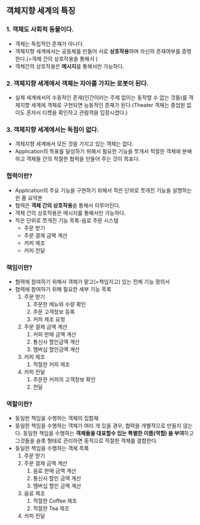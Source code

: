 ## 객체지향 세계의 특징

### 1. 객체도 사회적 동물이다.

- 객체는 독립적인 존재가 아니다.
- 객체지향 세계에서는 공동체를 만들어 서로 **상호작용**하며 자신의 존재여부를 증명한다.(=객체 간의 상호작용을 통해서 )
- 객체간의 상호작용은 **메시지**를 통해서만 가능하다.

### 2. 객체지향 세계에서 객체는 자아를 가지는 로봇이 된다.

- 실제 세계에서의 수동적인 존재(인간이라는 주체 없이는 동작할 수 없는 것들)를 객체지향 세계에 객체로 구현되면 능동적인 존재가 된다.(Theater 객체는 종업원 없이도 혼자서 티켓을 확인하고 관람객을 입장시켰다.)

### 3. 객체지향 세계에서는 독점이 없다.

- 객체지향 세계에서 모든 것을 가지고 있는 객체는 없다.
- Application의 목표를 달성하기 위해서 필요한 기능을 쪼개서 적절한 객체에 분배하고 객체들 간의 적절한 협력을 만들어 주는 것이 목표다.

### 협력이란?

- Application의 주요 기능을 구현하기 위해서 작은 단위로 쪼개진 기능을 설명하는 한 줄 요약본
- 협력은 **객체 간의 상호작용**을 통해서 이루어진다.
- 객체 간의 상호작용은 메시지를 통해서만 가능하다.
- 작은 단위로 쪼개진 기능 목록-음료 주문 시스템
    - 주문 받기
    - 주문 결제 금액 계산
    - 커피 제조
    - 커피 전달

### 책임이란?

- 협력에 참여하기 위해서 객체가 맡고(=책임지고) 있는 전체 기능 정의서
- 협력에 참여하기 위해 필요한 세부 기능 목록
    1. 주문 받기
        1. 주문한 메뉴와 수량 확인
        2. 주문 고객정보 등록
        3. 커피 제조 요청
    2. 주문 결제 금액 계산
        1. 커피 판매 금액 계산
        2. 통신사 할인금액 계산
        3. 멤버십 할인금액 계산
    3. 커피 제조
        1. 적절한 커피 제조
    4. 커피 전달
        1. 주문한 커피의 고객정보 확인
        2. 전달
    

### 역할이란?

- 동일한 책임을 수행하는 객체의 집합체
- 동일한 책임을 수행하는 객체가 여러 개 있을 경우, 협력을 개별적으로 만들지 않는다. 동일한 책임을 수행하는 **객체들을 대표할수 있는 특별한 이름(역할) 을 부여**하고 그것들을 슬롯 형태로 관리하면 동적으로 적절한 객체를 결합한다.
- 동일한 책임을 수행하는 객체 목록
    1. 주문 받기
    2. 주문 결제 금액 계산
        1. 음료 판매 금액 계산
        2. 통신사 할인 금액 계산
        3. 멤버십 할인 금액 계산
    3. 음료 제조
        1. 적절한 Coffee  제조
        2. 적절한 Tea 제조 
    4. 커피 전달
